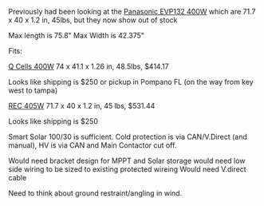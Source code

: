 Previously had been looking at the [Panasonic EVP132 400W](https://a1solarstore.com/panasonic-400w-solar-panel-132-cell-evp132gl.html) which are 71.7 x 40 x 1.2 in, 45lbs, but they now show out of stock

Max length is 75.8"
Max Width is 42.375"

Fits:

[Q Cells 400W](https://a1solarstore.com/q-cells-400w-solar-panel-132-cell-q.peak-duo-blk-ml-g10.html) 74 x 41.1 x 1.26 in, 48.5lbs, $414.17

Looks like shipping is $250 or pickup in Pompano FL (on the way from key west to tampa)

[REC 405W](https://a1solarstore.com/rec-405w-solar-panel-132-cell-rec405aa-pure.html) 	71.7 x 40 x 1.2 in, 45 lbs, $531.44

Looks like shipping is $250

Smart Solar 100/30 is sufficient.  Cold protection is via CAN/V.Direct (and manual), HV is via CAN and Main Contactor cut off.

Would need bracket design for MPPT and Solar storage
would need low side wiring to be sized to existing protected wireing
Would need V.direct cable

Need to think about ground restraint/angling in wind.

